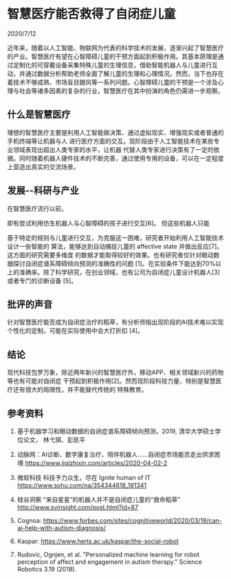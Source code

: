 # 智慧医疗能否救得了自闭症儿童
2020/7/12

近年来，随着以人工智能、物联网为代表的科学技术的发展，逐渐兴起了智慧医疗的产业。智慧医疗有望在心智障碍儿童的干预方面起到积极作用。其基本原理是通过定制化的可穿戴设备采集特殊儿童的生理信息，借助智能机器人与儿童进行互动，并通过数据分析帮助老师全面了解儿童的生理和心理情况。然而，当下也存在着技术不够成熟、市场盲目跟风等一系列问题。心智障碍儿童的干预是一个涉及心理与社会等诸多因素的复杂的行业，智慧医疗在其中扮演的角色仍需进一步观察。

## 什么是智慧医疗
理想的智慧医疗主要是利用人工智能做决策、通过虚拟现实、增强现实或者普通的手机终端等让机器与人
进行医疗方面的交互。现阶段由于人工智能技术在某些专业领域表现出超出人类专家的水平，让机器
代替人类专家进行决策有了一定的依据。同时随着机器人硬件技术的不断完善，通过使用专用的设备，可以在一定程度上营造出真实的交流场景。

## 发展--科研与产业
<!-- 国内外现状 -->
在智慧医疗流行以前，
<!-- Wizard of Oz method tells us that we can remote control the robot to interact with children. --> 即有尝试利用仿生机器人与心智障碍的孩子进行交互[6]。 但这些机器人只能
基于特定的规则与儿童进行交互，为克服这一困难，研究者开始利用人工智能技术设计一些智能的
算法，能够达到自动捕捉儿童的 affective state 并做出反应[7]。这方面的研究需要多维度
的数据才能取得较好的效果。也有研究者仅针对眼动数据探讨自闭症谱系障碍倾向预测的准确性的问题
[1]。在实验条件下能达到70%以上的准确率。除了科学研究，在创业领域，也有公司为自闭症儿童设计机器人[3]
或者专门的诊断设备 [5]。

## 批评的声音
针对智慧医疗能否成为自闭症治疗的稻草，有分析师指出现阶段的AI技术难以实现个性化的定制，可能在实际使用中会大打折扣 [4]。

## 结论
现代科技包罗万象，除近两年新兴的智慧医疗外，移动APP、相关领域新兴的药物等也有可能对自闭症
干预起到积极作用[2]。然而现阶段科技力量、特别是智慧医疗还有很大的局限性，并不能替代传统的
特殊教育。

## 参考资料
1. 基于机器学习和眼动数据的自闭症谱系障碍倾向预测，2019, 清华大学硕士学位论文， 林弋琪、彭凯平
<!-- I knew 林弋琪 since we are in the same campus. We invited her to give a talk about her thesis to autism volunteers in University Town of Shenzhen.  -->
2. 动脉网：AI诊断、数字康复治疗、陪伴机器人……自闭症市场能否走出供求困境 https://www.jiqizhixin.com/articles/2020-04-02-2
<!-- this article focuses more on capitcal investment.-->
3. 微软科技 科技予力众生，尽在 Ignite human of IT https://www.sohu.com/na/354344618_181341
<!-- this person 苏震巍 is MVP of Microsoft, he talked this topic on many conferences， to see more details about this person, please see 
https://www.hotbak.net/key/苏震巍从盛泽走向世界的精英.html -->
4. 硅谷洞察 “来自星星”的机器人并不是自闭症儿童的“救命稻草” http://www.svinsight.com/post.html?id=87
<!-- negative view on this area -->
5. Cognoa: https://www.forbes.com/sites/cognitiveworld/2020/03/19/can-ai-help-with-autism-diagnosis/
<!-- necessary: waiting line in USA is long for diagnosis of ASD (autism spectral disorder). advantage of cognoa is that it's tring to develop a device which is approved by FDA. -->
6. Kaspar: https://www.herts.ac.uk/kaspar/the-social-robot
<!-- a pioneer work on robot therapy-->
7. Rudovic, Ognjen, et al. "Personalized machine learning for robot perception of affect and engagement in autism therapy." Science Robotics 3.19 (2018).

<!--
Not cited articles:
1. Benni robot: https://www.sltrib.com/news/education/2018/07/20/meet-benni-robot-created/
2. actually retelling of story of 2018 journal: https://cordis.europa.eu/article/id/123847-teaching-robots-how-to-interact-with-children-with-autism/de
-->